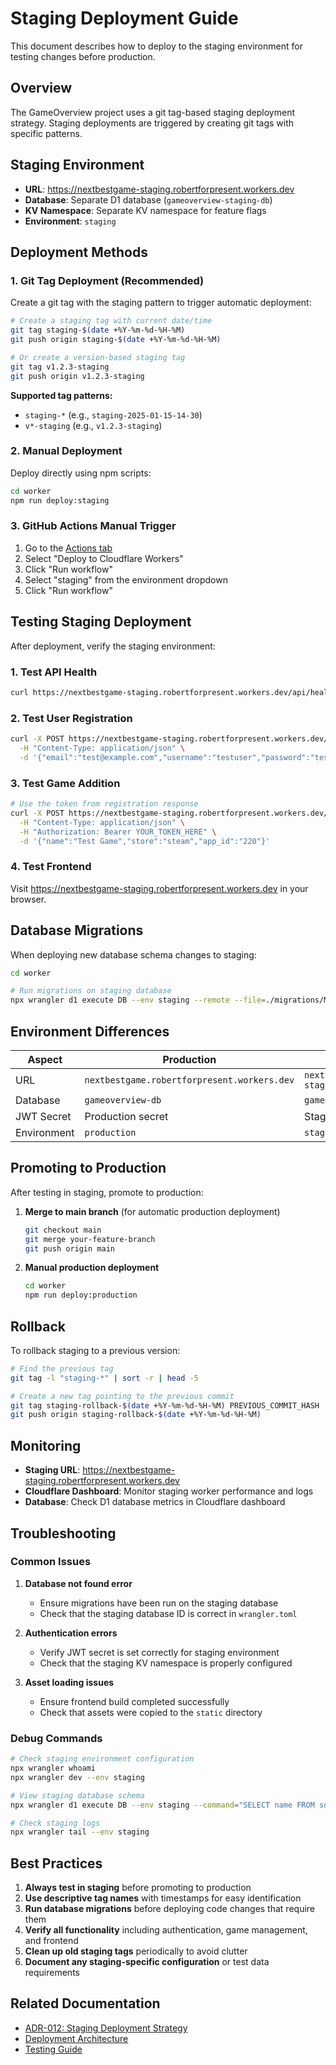 # Staging Deployment Guide

This document describes how to deploy to the staging environment for testing changes before production.

## Overview

The GameOverview project uses a git tag-based staging deployment strategy. Staging deployments are triggered by creating git tags with specific patterns.

## Staging Environment

- **URL**: https://nextbestgame-staging.robertforpresent.workers.dev
- **Database**: Separate D1 database (`gameoverview-staging-db`)
- **KV Namespace**: Separate KV namespace for feature flags
- **Environment**: `staging`

## Deployment Methods

### 1. Git Tag Deployment (Recommended)

Create a git tag with the staging pattern to trigger automatic deployment:

```bash
# Create a staging tag with current date/time
git tag staging-$(date +%Y-%m-%d-%H-%M)
git push origin staging-$(date +%Y-%m-%d-%H-%M)

# Or create a version-based staging tag
git tag v1.2.3-staging
git push origin v1.2.3-staging
```

**Supported tag patterns:**
- `staging-*` (e.g., `staging-2025-01-15-14-30`)
- `v*-staging` (e.g., `v1.2.3-staging`)

### 2. Manual Deployment

Deploy directly using npm scripts:

```bash
cd worker
npm run deploy:staging
```

### 3. GitHub Actions Manual Trigger

1. Go to the [Actions tab](https://github.com/your-repo/actions)
2. Select "Deploy to Cloudflare Workers"
3. Click "Run workflow"
4. Select "staging" from the environment dropdown
5. Click "Run workflow"

## Testing Staging Deployment

After deployment, verify the staging environment:

### 1. Test API Health
```bash
curl https://nextbestgame-staging.robertforpresent.workers.dev/api/health
```

### 2. Test User Registration
```bash
curl -X POST https://nextbestgame-staging.robertforpresent.workers.dev/api/auth/register \
  -H "Content-Type: application/json" \
  -d '{"email":"test@example.com","username":"testuser","password":"testpass123"}'
```

### 3. Test Game Addition
```bash
# Use the token from registration response
curl -X POST https://nextbestgame-staging.robertforpresent.workers.dev/api/games \
  -H "Content-Type: application/json" \
  -H "Authorization: Bearer YOUR_TOKEN_HERE" \
  -d '{"name":"Test Game","store":"steam","app_id":"220"}'
```

### 4. Test Frontend
Visit https://nextbestgame-staging.robertforpresent.workers.dev in your browser.

## Database Migrations

When deploying new database schema changes to staging:

```bash
cd worker

# Run migrations on staging database
npx wrangler d1 execute DB --env staging --remote --file=./migrations/MIGRATION_FILE.sql
```

## Environment Differences

| Aspect | Production | Staging |
|--------|------------|---------|
| URL | `nextbestgame.robertforpresent.workers.dev` | `nextbestgame-staging.robertforpresent.workers.dev` |
| Database | `gameoverview-db` | `gameoverview-staging-db` |
| JWT Secret | Production secret | Staging secret |
| Environment | `production` | `staging` |

## Promoting to Production

After testing in staging, promote to production:

1. **Merge to main branch** (for automatic production deployment)
   ```bash
   git checkout main
   git merge your-feature-branch
   git push origin main
   ```

2. **Manual production deployment**
   ```bash
   cd worker
   npm run deploy:production
   ```

## Rollback

To rollback staging to a previous version:

```bash
# Find the previous tag
git tag -l "staging-*" | sort -r | head -5

# Create a new tag pointing to the previous commit
git tag staging-rollback-$(date +%Y-%m-%d-%H-%M) PREVIOUS_COMMIT_HASH
git push origin staging-rollback-$(date +%Y-%m-%d-%H-%M)
```

## Monitoring

- **Staging URL**: https://nextbestgame-staging.robertforpresent.workers.dev
- **Cloudflare Dashboard**: Monitor staging worker performance and logs
- **Database**: Check D1 database metrics in Cloudflare dashboard

## Troubleshooting

### Common Issues

1. **Database not found error**
   - Ensure migrations have been run on the staging database
   - Check that the staging database ID is correct in `wrangler.toml`

2. **Authentication errors**
   - Verify JWT secret is set correctly for staging environment
   - Check that the staging KV namespace is properly configured

3. **Asset loading issues**
   - Ensure frontend build completed successfully
   - Check that assets were copied to the `static` directory

### Debug Commands

```bash
# Check staging environment configuration
npx wrangler whoami
npx wrangler dev --env staging

# View staging database schema
npx wrangler d1 execute DB --env staging --command="SELECT name FROM sqlite_master WHERE type='table';"

# Check staging logs
npx wrangler tail --env staging
```

## Best Practices

1. **Always test in staging** before promoting to production
2. **Use descriptive tag names** with timestamps for easy identification
3. **Run database migrations** before deploying code changes that require them
4. **Verify all functionality** including authentication, game management, and frontend
5. **Clean up old staging tags** periodically to avoid clutter
6. **Document any staging-specific configuration** or test data requirements

## Related Documentation

- [ADR-012: Staging Deployment Strategy](./arc42/adr-012-staging-deployment-strategy.adoc)
- [Deployment Architecture](./arc42/07_deployment_view.adoc)
- [Testing Guide](./TESTING.md)

